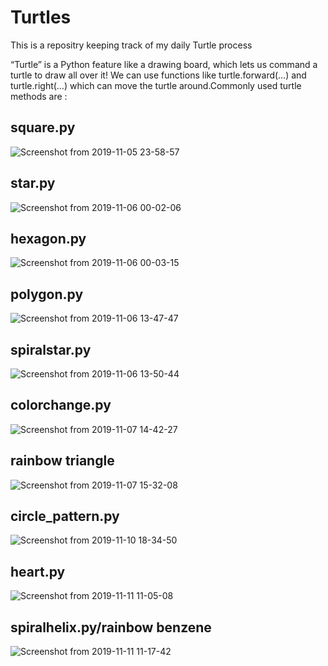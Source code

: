 # Turtles
This is a repositry keeping track of my daily Turtle process

“Turtle” is a Python feature like a drawing board, which lets us command a turtle to draw all over it! We can use functions like turtle.forward(…) and turtle.right(…) which can move the turtle around.Commonly used turtle methods are :


## square.py
![Screenshot from 2019-11-05 23-58-57](https://user-images.githubusercontent.com/54119123/68235068-8ba8aa80-0028-11ea-9569-32f6f6c82f80.png)


## star.py
![Screenshot from 2019-11-06 00-02-06](https://user-images.githubusercontent.com/54119123/68235140-b85cc200-0028-11ea-82a6-56d15d1579fb.png)


## hexagon.py
![Screenshot from 2019-11-06 00-03-15](https://user-images.githubusercontent.com/54119123/68235209-db877180-0028-11ea-8759-e7ec6d98a3f4.png)


## polygon.py
![Screenshot from 2019-11-06 13-47-47](https://user-images.githubusercontent.com/54119123/68280752-31e1c800-009c-11ea-8416-db94a5015735.png)


## spiralstar.py
![Screenshot from 2019-11-06 13-50-44](https://user-images.githubusercontent.com/54119123/68280913-86854300-009c-11ea-808b-cbac11db5dfe.png)


## colorchange.py
![Screenshot from 2019-11-07 14-42-27](https://user-images.githubusercontent.com/54119123/68375488-f19e4a80-016c-11ea-8301-0148b918521a.png)


## rainbow triangle
![Screenshot from 2019-11-07 15-32-08](https://user-images.githubusercontent.com/54119123/68380203-637a9200-0175-11ea-8eaa-1e3c23371507.png)


## circle_pattern.py
![Screenshot from 2019-11-10 18-34-50](https://user-images.githubusercontent.com/54119123/68544422-0a1a9900-03e9-11ea-8e05-6a1e30cda8d8.png)


## heart.py
![Screenshot from 2019-11-11 11-05-08](https://user-images.githubusercontent.com/54119123/68563357-4bf02180-0473-11ea-8b0f-c1a22337b5bd.png)


## spiralhelix.py/rainbow benzene
![Screenshot from 2019-11-11 11-17-42](https://user-images.githubusercontent.com/54119123/68563850-f157c500-0474-11ea-9ea9-373faf601483.png)
